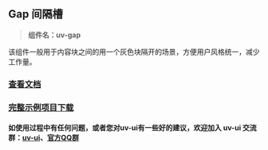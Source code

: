 ## Gap 间隔槽

> **组件名：uv-gap**

该组件一般用于内容块之间的用一个灰色块隔开的场景，方便用户风格统一，减少工作量。

### <a href="https://www.uvui.cn/components/gap.html" target="_blank">查看文档</a>

### [完整示例项目下载](https://ext.dcloud.net.cn/plugin?name=uv-ui)

#### 如使用过程中有任何问题，或者您对uv-ui有一些好的建议，欢迎加入 uv-ui 交流群：<a href="https://ext.dcloud.net.cn/plugin?id=12287" target="_blank">uv-ui</a>、<a href="https://www.uvui.cn/components/addQQGroup.html" target="_blank">官方QQ群</a>

